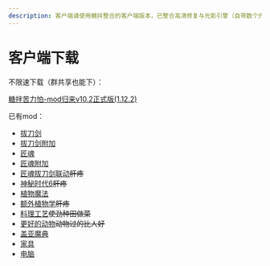```yaml
---
description: 客户端请使用糖拌整合的客户端版本，已整合高清修复与光影引擎（自带数个光影模型）、动态环绕mod、物品管理JEI、小地图
---
```


# 客户端下载

不限速下载（群共享也能下）：

[糖拌苦力怕-mod归来v10.2正式版(1.12.2)](https://1dv.papapoi.com/%E7%B3%96%E6%8B%8C%E8%8B%A6%E5%8A%9B%E6%80%95-mod%E5%BD%92%E6%9D%A5v10.2%E6%AD%A3%E5%BC%8F%E7%89%88%281.12.2%29.7z)

已有mod：

* [拔刀剑](http://www.mcbbs.net/thread-726664-1-1.html)
* [拔刀剑附加](http://www.mcbbs.net/thread-710736-1-1.html)
* [匠魂](http://www.mcbbs.net/thread-661201-1-1.html)
* [匠魂附加](http://www.mcbbs.net/thread-731337-1-18.html)
* [匠魂拔刀剑联动](http://www.mcbbs.net/thread-846907-1-1.html)~~肝疼~~
* [神秘时代6](http://www.mcbbs.net/thread-776706-1-1.html)~~肝疼~~
* [植物魔法](http://www.mcbbs.net/thread-722470-1-1.html)
* [额外植物学](http://www.mcbbs.net/thread-596279-1-1.html)~~肝疼~~
* [料理工艺](http://www.mcbbs.net/thread-821999-1-1.html)~~使劲种田做菜~~
* [更好的动物](http://www.mcbbs.net/thread-817915-1-9.html)~~动物过的比人好~~
* [盖亚魔典](http://www.mcbbs.net/thread-679274-1-1.html)
* [家具](http://www.mcbbs.net/thread-321693-1-1.html)
* [电脑](http://computercraft.info/wiki/)

